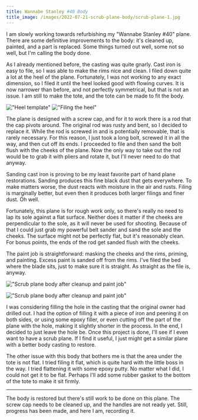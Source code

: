 ```yaml
---
title: Wannabe Stanley #40 Body
title_image: /images/2022-07-21-scrub-plane-body/scrub-plane-1.jpg
---
```


I am slowly working towards refurbishing my "Wannabe Stanley #40" plane. There are some definitive improvements to the body: it's cleaned up, painted, and a part is replaced. Some things turned out well, some not so well, but I'm calling the body done.

<!--more-->

As I already mentioned before, the casting was quite gnarly. Cast iron is easy to file, so I was able to make the rims nice and clean. I filed down quite a lot at the heel of the plane. Fortunately, I was not working to any exact dimension, so I filed it until the heel looked good with flowing curves. It is now narrower than before, and not perfectly symmetrical, but that is not an issue. I am still to make the tote, and the tote can be made to fit the body.

!["Heel template"](/images/2022-07-21-scrub-plane-body/heel-template.jpg)
!["Filing the heel"](/images/2022-07-21-scrub-plane-body/filing-the-heel.jpg)

The plane is designed with a screw cap, and for it to work there is a rod that the cap pivots around. The original rod was rusty and bent, so I decided to replace it. While the rod is screwed in and is potentially removable, that is rarely necessary. For this reason, I just took a long bolt, screwed it in all the way, and then cut off its ends. I proceeded to file and then sand the bolt flush with the cheeks of the plane. Now the only way to take out the rod would be to grab it with pliers and rotate it, but I'll never need to do that anyway.

Sanding cast iron is proving to be my least favorite part of hand plane restorations. Sanding produces this fine black dust that gets everywhere. To make matters worse, the dust reacts with moisture in the air and rusts. Filing is marginally better, but even then it produces both larger filings and finer dust. Oh well.

Fortunately, this plane is for rough work only, so there's really no need to lap its sole against a flat surface. Neither does it matter if the cheeks are perpendicular to the sole, as it will never be used for shooting. Because of that I could just grab my powerful belt sander and sand the sole and the cheeks. The surface might not be perfectly flat, but it's reasonably clean. For bonus points, the ends of the rod get sanded flush with the cheeks.

The paint job is straightforward: masking the cheeks and the rims, priming, and painting. Excess paint is sanded off from the rims. I've filed the bed where the blade sits, just to make sure it is straight. As straight as the file is, anyway.

!["Scrub plane body after cleanup and paint job"](/images/2022-07-21-scrub-plane-body/scrub-plane-1.jpg)

!["Scrub plane body after cleanup and paint job"](/images/2022-07-21-scrub-plane-body/scrub-plane-2.jpg)

I was considering filling the hole in the casting that the original owner had drilled out. I had the option of filling it with a piece of iron and peening it on both sides, or using some epoxy filler, or even cutting off the part of the plane with the hole, making it slightly shorter in the process. In the end, I decided to just leave the hole be. Once this project is done, I'll see if I even want to have a scrub plane. If I find it useful, I just might get a similar plane with a better body casting to restore.

The other issue with this body that bothers me is that the area under the tote is not flat. I tried filing it flat, which is quite hard with the little boss in the way. I tried flattening it with some epoxy putty. No matter what I did, I could not get it to be flat. Perhaps I'll add some rubber gasket to the bottom of the tote to make it sit firmly.

***

The body is restored but there's still work to be done on this plane. The screw cap needs to be cleaned up, and the handles are not ready yet. Still, progress has been made, and here I am, recording it.